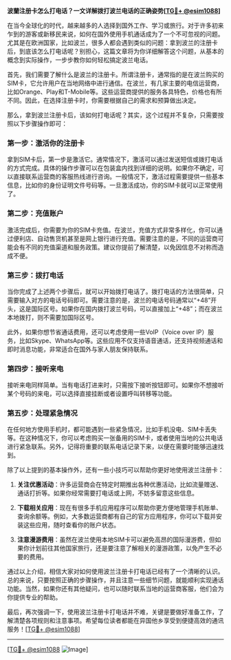 **波蘭注册卡怎么打电话？一文详解拨打波兰电话的正确姿势[[TG💪+ @esim1088](https://t.me/s/esim1088)]**

在当今全球化的时代，越来越多的人选择到国外工作、学习或旅行。对于许多初来乍到的游客或新移民来说，如何在国外使用手机通话成为了一个不可忽视的问题。尤其是在欧洲国家，比如波兰，很多人都会遇到类似的问题：拿到波兰的注册卡后，到底该怎么打电话呢？别担心，这篇文章将为你详细解答这个问题，从基本的概念到实际操作，一步步教你如何轻松搞定波兰电话。

首先，我们需要了解什么是波兰的注册卡。所谓注册卡，通常指的是在波兰购买的SIM卡，它允许用户在当地网络中进行通信。在波兰，有几家主要的电信运营商，比如Orange、Play和T-Mobile等。这些运营商提供的服务各具特色，价格也有所不同。因此，在选择注册卡时，你需要根据自己的需求和预算做出决定。

那么，拿到波兰注册卡后，该如何打电话呢？其实，这个过程并不复杂，只需要按照以下步骤操作即可：

### 第一步：激活你的注册卡

拿到SIM卡后，第一步是激活它。通常情况下，激活可以通过发送短信或拨打电话的方式完成。具体的操作步骤可以在包装盒内找到详细的说明。如果你不确定，可以直接联系运营商的客服热线进行咨询。一般情况下，激活过程需要提供一些基本信息，比如你的身份证明文件号码等。一旦激活成功，你的SIM卡就可以正常使用了。

### 第二步：充值账户

激活完成后，你需要为你的SIM卡充值。在波兰，充值方式非常多样化，你可以通过便利店、自动售货机甚至是网上银行进行充值。需要注意的是，不同的运营商可能会有不同的充值渠道和服务政策。建议你提前了解清楚，以免因信息不对称而造成不便。

### 第三步：拨打电话

当你完成了上述两个步骤后，就可以开始拨打电话了。拨打电话的方法很简单，只需要输入对方的电话号码即可。需要注意的是，波兰的电话号码通常以“+48”开头，这是国际区号。如果你在国内拨打波兰号码，可以直接加上“+48”；而在波兰本地拨打，则不需要加国际区号。

此外，如果你想节省通话费用，还可以考虑使用一些VoIP（Voice over IP）服务，比如Skype、WhatsApp等。这些应用不仅支持语音通话，还支持视频通话和即时消息功能，非常适合在国外与家人朋友保持联系。

### 第四步：接听来电

接听来电同样简单。当有电话打进来时，只需按下接听按钮即可。如果你不想接听某个号码的来电，可以选择直接挂断或者设置呼叫转移等功能。

### 第五步：处理紧急情况

在任何地方使用手机时，都可能遇到一些紧急情况，比如手机没电、SIM卡丢失等。在这种情况下，你可以考虑购买一张备用的SIM卡，或者使用当地的公共电话进行紧急联系。另外，记得将重要的联系电话记录下来，以便在需要时能够迅速找到。

除了以上提到的基本操作外，还有一些小技巧可以帮助你更好地使用波兰注册卡：

1. **关注优惠活动**：许多运营商会在特定时期推出各种优惠活动，比如流量赠送、通话打折等。如果你经常需要打电话或上网，不妨多留意这些信息。
   
2. **下载相关应用**：现在有很多手机应用程序可以帮助你更方便地管理手机账单、查询余额等。例如，大多数运营商都有自己的官方应用程序，你可以下载并安装这些应用，随时查看你的账户状态。

3. **注意漫游费用**：虽然在波兰使用本地SIM卡可以避免高昂的国际漫游费，但如果你计划前往其他国家旅行，还是要注意了解相关的漫游政策，以免产生不必要的费用。

通过以上介绍，相信大家对如何使用波兰注册卡打电话已经有了一个清晰的认识。总的来说，只要按照正确的步骤操作，并且注意一些细节问题，就能顺利实现通话功能。当然，如果你还有其他疑问，也可以随时联系当地的运营商客服，他们会为你提供专业的帮助。

最后，再次强调一下，使用波兰注册卡打电话并不难，关键是要做好准备工作，了解清楚各项规则和注意事项。希望每位读者都能在异国他乡享受到便捷高效的通讯服务！[[TG💪+ @esim1088](https://t.me/s/esim1088)]

---

[[TG💪+ @esim1088](https://t.me/s/esim1088) ![Image](https://i.postimg.cc/4NQfJmqS/Snipaste-2025-05-13-00-14-12.png)]
